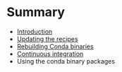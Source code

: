 # Summary

* [Introduction](README.md)
* [Updating the recipes](updating_the_recipes.md)
* [Rebuilding Conda binaries](rebuilding_conda_binaries.md)
* [Continuous integration](continuous_integration.md)
* Using the conda binary packages

